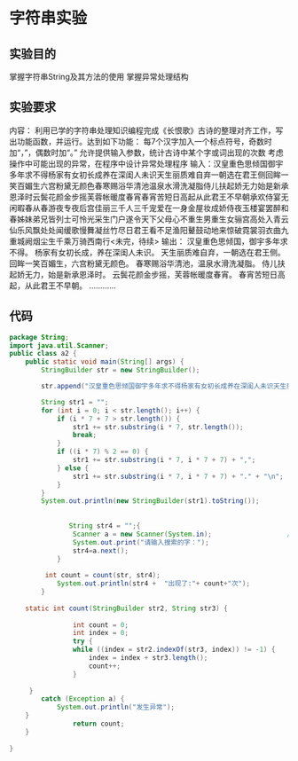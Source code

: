 字符串实验
======================
实验目的
---------------------
掌握字符串String及其方法的使用 掌握异常处理结构

实验要求
---------------------
内容：
利用已学的字符串处理知识编程完成《长恨歌》古诗的整理对齐工作，写出功能函数，并运行。达到如下功能：
每7个汉字加入一个标点符号，奇数时加“，”，偶数时加“。” 允许提供输入参数，统计古诗中某个字或词出现的次数 考虑操作中可能出现的异常，在程序中设计异常处理程序
输入：汉皇重色思倾国御宇多年求不得杨家有女初长成养在深闺人未识天生丽质难自弃一朝选在君王侧回眸一笑百媚生六宫粉黛无颜色春寒赐浴华清池温泉水滑洗凝脂侍儿扶起娇无力始是新承恩泽时云鬓花颜金步摇芙蓉帐暖度春宵春宵苦短日高起从此君王不早朝承欢侍宴无闲暇春从春游夜专夜后宫佳丽三千人三千宠爱在一身金屋妆成娇侍夜玉楼宴罢醉和春姊妹弟兄皆列士可怜光采生门户遂令天下父母心不重生男重生女骊宫高处入青云仙乐风飘处处闻缓歌慢舞凝丝竹尽日君王看不足渔阳鼙鼓动地来惊破霓裳羽衣曲九重城阙烟尘生千乘万骑西南行<未完，待续> 
输出： 汉皇重色思倾国，御宇多年求不得。 杨家有女初长成，养在深闺人未识。 天生丽质难自弃，一朝选在君王侧。 回眸一笑百媚生，六宫粉黛无颜色。 春寒赐浴华清池，温泉水滑洗凝脂。 侍儿扶起娇无力，始是新承恩泽时。 云鬓花颜金步摇，芙蓉帐暖度春宵。 春宵苦短日高起，从此君王不早朝。 …………

代码
---------------------
```java
package String;
import java.util.Scanner;  
public class a2 {
	public static void main(String[] args) {
		StringBuilder str = new StringBuilder();

		str.append("汉皇重色思倾国御宇多年求不得杨家有女初长成养在深闺人未识天生丽质难自弃一朝选在君王侧回眸一笑百媚生六宫粉黛无颜色春寒赐浴华清池温泉水滑洗凝脂侍儿扶起娇无力始是新承恩泽时云鬓花颜金步摇芙蓉帐暖度春宵春宵苦短日高起从此君王不早朝承欢侍宴无闲暇春从春游夜专夜后宫佳丽三千人三千宠爱在一身金屋妆成娇侍夜玉楼宴罢醉和春姊妹弟兄皆列土可怜光彩生门户");

		String str1 = "";
		for (int i = 0; i < str.length(); i++) {                       //超出长度循环结束
			if (i * 7 + 7 > str.length()) {
				str1 += str.substring(i * 7, str.length());
				break;
			}
			if ((i * 7) % 2 == 0) {
				str1 += str.substring(i * 7, i * 7 + 7) + ",";
			} else {
				str1 += str.substring(i * 7, i * 7 + 7) + "." + "\n";
			}
		}
		System.out.println(new StringBuilder(str1).toString());
		
		
		       String str4 = "";{  
		        Scanner a = new Scanner(System.in);                   //声明一个Scanner类
		        System.out.print("请输入搜索的字：");  
		        str4=a.next();    		        
		    }  
		
		 int count = count(str, str4);
			System.out.println(str4 +  "出现了:"+ count+"次");
		}
	 
	static int count(StringBuilder str2, String str3) {
				
				int count = 0;
				int index = 0;
				try {
				while ((index = str2.indexOf(str3, index)) != -1) {
					index = index + str3.length();
					count++;
				}
			
	 }
	    catch (Exception a) {
	    	System.out.println("发生异常");
	}
				return count;
	}
		
}
```


![]()
